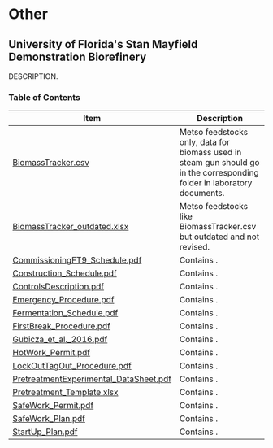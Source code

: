 # Other

## University of Florida's Stan Mayfield Demonstration Biorefinery

DESCRIPTION.  

### Table of Contents

| Item | Description |
| ----------- | ----------- |
| [BiomassTracker.csv](Other/BiomassTracker.csv) | Metso feedstocks only, data for biomass used in steam gun should go in the corresponding folder in laboratory documents. |
| [BiomassTracker_outdated.xlsx](Other/BiomassTracker_outdated.xlsx) | Metso feedstocks like BiomassTracker.csv but outdated and not revised. |
| [CommissioningFT9_Schedule.pdf](Other/CommissioningFT9_Schedule.pdf) | Contains . |
| [Construction_Schedule.pdf](Other/Construction_Schedule.pdf) | Contains . |
| [ControlsDescription.pdf](Other/ControlsDescription.pdf) | Contains . |
| [Emergency_Procedure.pdf](Other/Emergency_Procedure.pdf) | Contains . |
| [Fermentation_Schedule.pdf](Other/Fermentation_Schedule.pdf) | Contains . |
| [FirstBreak_Procedure.pdf](Other/FirstBreak_Procedure.pdf) | Contains . |
| [Gubicza_et_al._2016.pdf](Other/Gubicza_et_al._2016.pdf) | Contains . |
| [HotWork_Permit.pdf](Other/HotWork_Permit.pdf) | Contains . |
| [LockOutTagOut_Procedure.pdf](Other/LockOutTagOut_Procedure.pdf) | Contains . |
| [PretreatmentExperimental_DataSheet.pdf](Other/PretreatmentExperimental_DataSheet.pdf) | Contains . |
| [Pretreatment_Template.xlsx](Other/Pretreatment_Template.xlsx) | Contains . |
| [SafeWork_Permit.pdf](Other/SafeWork_Permit.pdf) | Contains . |
| [SafeWork_Plan.pdf](Other/SafeWork_Plan.pdf) | Contains . |
| [StartUp_Plan.pdf](Other/StartUp_Plan.pdf) | Contains . |
